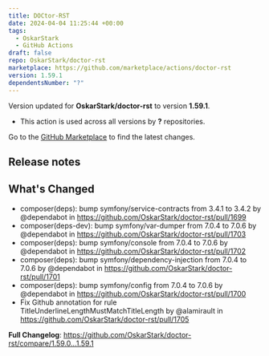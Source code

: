 ```yaml
---
title: DOCtor-RST
date: 2024-04-04 11:25:44 +00:00
tags:
  - OskarStark
  - GitHub Actions
draft: false
repo: OskarStark/doctor-rst
marketplace: https://github.com/marketplace/actions/doctor-rst
version: 1.59.1
dependentsNumber: "?"
---
```



Version updated for **OskarStark/doctor-rst** to version **1.59.1**.
- This action is used across all versions by **?** repositories.

Go to the [GitHub Marketplace](https://github.com/marketplace/actions/doctor-rst) to find the latest changes.

## Release notes

## What's Changed
* composer(deps): bump symfony/service-contracts from 3.4.1 to 3.4.2 by @dependabot in https://github.com/OskarStark/doctor-rst/pull/1699
* composer(deps-dev): bump symfony/var-dumper from 7.0.4 to 7.0.6 by @dependabot in https://github.com/OskarStark/doctor-rst/pull/1703
* composer(deps): bump symfony/console from 7.0.4 to 7.0.6 by @dependabot in https://github.com/OskarStark/doctor-rst/pull/1702
* composer(deps): bump symfony/dependency-injection from 7.0.4 to 7.0.6 by @dependabot in https://github.com/OskarStark/doctor-rst/pull/1701
* composer(deps): bump symfony/config from 7.0.4 to 7.0.6 by @dependabot in https://github.com/OskarStark/doctor-rst/pull/1700
* Fix Github annotation for rule TitleUnderlineLengthMustMatchTitleLength by @alamirault in https://github.com/OskarStark/doctor-rst/pull/1705


**Full Changelog**: https://github.com/OskarStark/doctor-rst/compare/1.59.0...1.59.1
